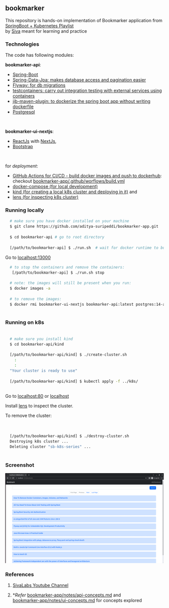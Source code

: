 ## bookmarker

This repository is hands-on implementation of Bookmarker application from
[SpringBoot + Kubernetes Playlist](https://www.youtube.com/playlist?list=PLuNxlOYbv61h66_QlcjCEkVAj6RdeplJJ) <br/>
by [Siva](https://www.sivalabs.in/about-me/) meant for learning and practice <br/>


### Technologies

The code has following modules: <br/>

<b>bookmarker-api</b>:
   * [Spring-Boot](https://docs.spring.io/spring-boot/docs/current/reference/htmlsingle/)
   * [Spring-Data-Jpa: makes database access and pagination easier](https://spring.io/projects/spring-data-jpa)
   * [Flyway: for db migrations](https://documentation.red-gate.com/fd/why-database-migrations-184127574.html)
   * [testcontainers: carry out integration testing with external services using containers ](https://java.testcontainers.org/)
   * [jib-maven-plugin: to dockerize the spring boot app without writing dockerfile](https://github.com/GoogleContainerTools/jib/tree/master/jib-maven-plugin)
   * [Postgresql](https://www.postgresql.org/) 
<br/>

<b>bookmarker-ui-nextjs</b>: 
   * [ReactJs](https://react.dev/) with [NextJs](https://nextjs.org/),
   * [Bootstrap](https://getbootstrap.com/)
<br/>

for <em>deployment</em>: 
   * [GitHub Actions for CI/CD - build docker images and push to dockerhub](https://docs.github.com/en/actions/learn-github-actions/understanding-github-actions): checkout [bookmarker-app/.github/worflows/build.yml](https://github.com/aditya-suripeddi/bookmarker-app/blob/master/.github/workflows/build.yml)
   * [docker-compose (for local development)](https://docs.docker.com/compose/)
   * [kind (for creating a local k8s cluster and deploying in it)](https://kind.sigs.k8s.io/) and
   * [lens (for inspecting k8s cluster)](https://k8slens.dev/desktop.html)<br/>

### Running locally

```bash
  # make sure you have docker installed on your machine  
  $ git clone https://github.com/aditya-suripeddi/bookmarker-app.git
  
  $ cd bookmarker-api # go to root directory 
  
  [/path/to/bookmarker-api] $ ./run.sh  # wait for docker runtime to build and run the containers  
```

  Go to [localhost:13000](http://localhost:13000)


```bash
  # to stop the containers and remove the containers:
   [/path/to/bookmarker-api] $ ./run.sh stop  
   
  # note: the images will still be present when you run:
  $ docker images -a 
  
  # to remove the images:
  $ docker rmi bookmarker-ui-nextjs bookmarker-api:latest postgres:14-alpine
  
```

### Running on k8s

```bash

  # make sure you install kind
  $ cd bookmarker-api/kind
  
  [/path/to/bookmarker-api/kind] $ ./create-cluster.sh
    :
    :
  "Your cluster is ready to use"
  
  [/path/to/bookmarker-api/kind] $ kubectl apply -f ../k8s/
   
```
Go to [localhost:80](http://localhost:80)  or [localhost](http://localhost)

Install [lens](https://k8slens.dev/desktop.html) to inspect the cluster.

To remove the cluster:

```bash  
  
 
  [/path/to/bookmarker-api/kind] $ ./destroy-cluster.sh
  Destroying k8s cluster ...
  Deleting cluster "sb-k8s-series" ...
  
```

### Screenshot

<img  src="https://github.com/aditya-suripeddi/bookmarker-app/blob/master/screenshots/application-screenshot.gif" />


### References

1.  [SivaLabs Youtube Channel](https://www.youtube.com/c/SivaLabs)

2.  *<em>Refer</em>  [bookmarker-app/notes/api-concepts.md](https://github.com/aditya-suripeddi/bookmarker-app/blob/master/notes/api-concepts.md) and <br>
    [bookmarker-app/notes/ui-concepts.md](https://github.com/aditya-suripeddi/bookmarker-app/blob/master/notes/ui-concepts.md) for concepts explored